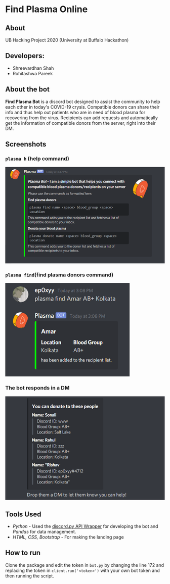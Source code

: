 # Find Plasma Online

## About

UB Hacking Project 2020 (University at Buffalo Hackathon)

## Developers:

- Shreevardhan Shah
- Rohitashwa Pareek

## About the bot

**Find Plasma Bot** is a discord bot designed to assist the community to help each other in today's COVID-19 crysis. Compatible donors can share their info and thus help out patients who are in need of blood plasma for recovering from the virus. Recipients can add requests and automatically get the information of compatible donors from the server, right into their DM.

## Screenshots
### ```plasma h``` (help command)
![help command](ss1.PNG)
### ```plasma find```(find plasma donors command)
![find command](ss2.PNG)
### The bot responds in a DM
![bot DMs the info](ss3.png)

## Tools Used

- _Python_ - Used the [discord.py API Wrapper](https://discordpy.readthedocs.io/en/latest/) for developing the bot and _Pandas_ for data management.
- _HTML, CSS, Bootstrap_ - For making the landing page

## How to run

Clone the package and edit the token in `bot.py` by changing the line 172 and replacing the token in
`client.run('<token>')` with your own bot token and then running the script.
